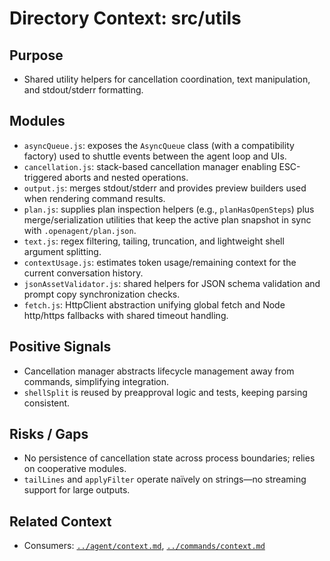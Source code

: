 # Directory Context: src/utils

## Purpose

- Shared utility helpers for cancellation coordination, text manipulation, and stdout/stderr formatting.

## Modules

- `asyncQueue.js`: exposes the `AsyncQueue` class (with a compatibility factory) used to shuttle events between the agent loop and UIs.
- `cancellation.js`: stack-based cancellation manager enabling ESC-triggered aborts and nested operations.
- `output.js`: merges stdout/stderr and provides preview builders used when rendering command results.
- `plan.js`: supplies plan inspection helpers (e.g., `planHasOpenSteps`) plus merge/serialization utilities that keep the active plan snapshot in sync with `.openagent/plan.json`.
- `text.js`: regex filtering, tailing, truncation, and lightweight shell argument splitting.
- `contextUsage.js`: estimates token usage/remaining context for the current conversation history.
- `jsonAssetValidator.js`: shared helpers for JSON schema validation and prompt copy synchronization checks.
- `fetch.js`: HttpClient abstraction unifying global fetch and Node http/https fallbacks with shared timeout handling.

## Positive Signals

- Cancellation manager abstracts lifecycle management away from commands, simplifying integration.
- `shellSplit` is reused by preapproval logic and tests, keeping parsing consistent.

## Risks / Gaps

- No persistence of cancellation state across process boundaries; relies on cooperative modules.
- `tailLines` and `applyFilter` operate naïvely on strings—no streaming support for large outputs.

## Related Context

- Consumers: [`../agent/context.md`](../agent/context.md), [`../commands/context.md`](../commands/context.md)
